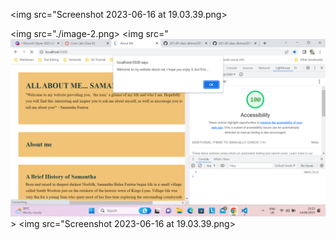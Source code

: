 <img src="Screenshot 2023-06-16 at 19.03.39.png>

<img src="./image-2.png>
<img src="![screendump 14.06.23](image-3.png)>
<img src="Screenshot 2023-06-16 at 19.03.39.png>




